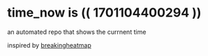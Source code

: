 # time_now is (( 1701104400294 ))

an automated repo that shows the currnent time

inspired by [breakingheatmap](https://github.com/breakingheatmap/breakingheatmap)